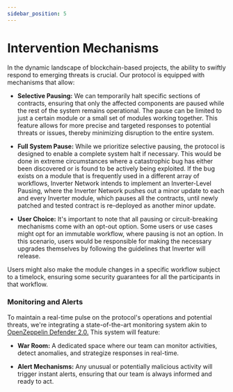 ```yaml
---
sidebar_position: 5
---
```


# Intervention Mechanisms

In the dynamic landscape of blockchain-based projects, the ability to swiftly respond to emerging threats is crucial. Our protocol is equipped with mechanisms that allow:

- **Selective Pausing:** We can temporarily halt specific sections of contracts, ensuring that only the affected components are paused while the rest of the system remains operational. The pause can be limited to just a certain module or a small set of modules working together. This feature allows for more precise and targeted responses to potential threats or issues, thereby minimizing disruption to the entire system.

- **Full System Pause:** While we prioritize selective pausing, the protocol is designed to enable a complete system halt if necessary. This would be done in extreme circumstances where a catastrophic bug has either been discovered or is found to be actively being exploited. If the bug exists on a module that is frequently used in a different array of workflows, Inverter Network intends to implement an Inverter-Level Pausing, where the Inverter Network pushes out a minor update to each and every Inverter module, which pauses all the contracts, until newly patched and tested contract is re-deployed as another minor update.

- **User Choice:** It's important to note that all pausing or circuit-breaking mechanisms come with an opt-out option. Some users or use cases might opt for an immutable workflow, where pausing is not an option. In this scenario, users would be responsible for making the necessary upgrades themselves by following the guidelines that Inverter will release.

Users might also make the module changes in a specific workflow subject to a timelock, ensuring some security guarantees for all the participants in that workflow.

### Monitoring and Alerts

To maintain a real-time pulse on the protocol's operations and potential threats, we're integrating a state-of-the-art monitoring system akin to [OpenZeppelin Defender 2.0.](https://docs.openzeppelin.com/defender/v2/) This system will feature:

- **War Room:** A dedicated space where our team can monitor activities, detect anomalies, and strategize responses in real-time.

- **Alert Mechanisms:** Any unusual or potentially malicious activity will trigger instant alerts, ensuring that our team is always informed and ready to act.
